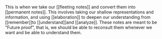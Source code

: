 This is when we take our [[fleeting notes]] and convert them into [[permanent notes]]. This involves taking our shallow representations and information, and using [[elaboration]] to deepen our understanding from [[remember]]to [[understand]]and [[analyze]]. These notes are meant to be "Future proof", that is, we should be able to reconsult them whenever we want and be able to understand them.